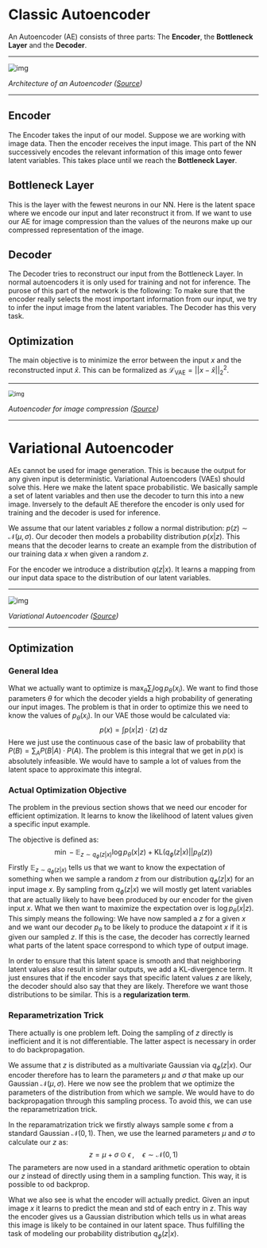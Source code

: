 # Classic Autoencoder

An Autoencoder (AE) consists of three parts: The **Encoder**, the **Bottleneck Layer** and the **Decoder**.

---

![img](https://www.researchgate.net/publication/352703131/figure/fig2/AS:1038132996763648@1624521602141/An-example-autoencoder-model-architecture-with-symmetrical-encoder-and-decoder-networks.ppm)

*Architecture of an Autoencoder ([Source](https://www.mdpi.com/1424-8220/21/13/4294))*

---

## Encoder

The Encoder takes the input of our model. Suppose we are working with image data. Then the encoder receives the input image. This part of the NN successively encodes the relevant information of this image onto fewer latent variables. This takes place until we reach the **Bottleneck Layer**.

## Bottleneck Layer

 This is the layer with the fewest neurons in our NN. Here is the latent space where we encode our input and later reconstruct it from. If we want to use our AE for image compression than the values of the neurons make up our compressed representation of the image. 

## Decoder

The Decoder tries to reconstruct our input from the Bottleneck Layer. In normal autoencoders it is only used for training and not for inference. The purose of this part of the network is the following: To make sure that the encoder really selects the most important information from our input, we try to infer the input image from the latent variables. The Decoder has this very task.

## Optimization

The main objective is to minimize the error between the input $x$ and the reconstructed input $\hat{x}$​. This can be formalized as $\mathcal{L}_{\mathrm{VAE}} = ||x-\hat{x}||_2^2$.

---

<img src="https://www.researchgate.net/profile/Noam-Koenigstein-4/publication/339945889/figure/fig1/AS:869554846695424@1584329439701/An-autoencoder-example-The-input-image-is-encoded-to-a-compressed-representation-and.ppm" alt="img" style="zoom: 80%;" />

*Autoencoder for image compression ([Source](https://www.researchgate.net/publication/339945889_Autoencoders))*

---

# Variational Autoencoder

AEs cannot be used for image generation. This is because the output for any given input is deterministic. Variational Autoencoders (VAEs) should solve this. Here we make the latent space probabilistic. We basically sample a set of latent variables and then use the decoder to turn this into a new image. Inversely to the default AE therefore the encoder is only used for training and the decoder is used for inference.

We assume that our latent variables $z$ follow a normal distribution: $p(z) \sim \mathcal{N}(\mu,\sigma)$. Our decoder then models a probability distribution $p(x|z)$. This means that the decoder learns to create an example from the distribution of our training data $x$ when given a random $z$.

For the encoder we introduce a distribution $q(z|x)$​. It learns a mapping from our input data space to the distribution of our latent variables.

---

![img](https://www.mdpi.com/diagnostics/diagnostics-12-02569/article_deploy/html/images/diagnostics-12-02569-g001.png)

*Variational Autoencoder ([Source](https://www.mdpi.com/2075-4418/12/11/2569))*

---

## Optimization

### General Idea

What we actually want to optimize is $\max_\theta \sum_i \log{p_\theta(x_i)}$. We want to find those parameters $\theta$ for which the decoder yields a high probability of generating our input images. The problem is that in order to optimize this we need to know the values of $p_\theta(x_i)$. In our VAE those would be calculated via:
$$
p(x) = \int p(x|z)\cdotp(z) \,\mathrm{d}z
$$
Here we just use the continuous case of the basic law of probability that $P(B)=\sum_A P(B|A) \cdot P(A)$. The problem is this integral that we get in $p(x)$ is absolutely infeasible. We would have to sample a lot of values from the latent space to approximate this integral.

### Actual Optimization Objective

The problem in the previous section shows that we need our encoder for efficient optimization. It learns to know the likelihood of latent values given a specific input example.

The objective is defined as:
$$
\min -\mathbb{E}_{z\sim q_\phi(z|x)}\log p_\theta(x|z) + \mathrm{KL}(q_\phi(z|x)||p_\theta(z))
$$
Firstly $\mathbb{E}_{z\sim q_\phi(z|x)}$ tells us that we want to know the expectation of something when we sample a random $z$ from our distribution $q_\phi(z|x)$ for an input image $x$. By sampling from $q_\phi(z|x)$ we will mostly get latent variables that are actually likely to have been produced by our encoder for the given input $x$. What we then want to maximize the expectation over is $\log p_\theta(x|z)$. This simply means the following: We have now sampled a $z$ for a given $x$ and we want our decoder $p_\theta$ to be likely to produce the datapoint $x$ if it is given our sampled $z$. If this is the case, the decoder has correctly learned what parts of the latent space correspond to which type of output image.

In order to ensure that this latent space is smooth and that neighboring latent values also result in similar outputs, we add a KL-divergence term. It just ensures that if the encoder says that specific latent values $z$ are likely, the decoder should also say that they are likely. Therefore we want those distributions to be similar. This is a **regularization term**.

### Reparametrization Trick

There actually is one problem left. Doing the sampling of $z$ directly is inefficient and it is not differentiable. The latter aspect is necessary in order to do backpropagation.

We assume that $z$ is distributed as a multivariate Gaussian via $q_\phi(z|x)$. Our encoder therefore has to learn the parameters $\mu$ and $\sigma$ that make up our Gaussian $\mathcal{N}(\mu,\sigma)$. Here we now see the problem that we optimize the parameters of the distribution from which we sample. We would have to do backpropagation through this sampling process. To avoid this, we can use the reparametrization trick. 

In the reparamatrization trick we firstly always sample some $\epsilon$ from a standard Gaussian $\mathcal{N}(0,1)$. Then, we use the learned parameters $\mu$ and $\sigma$ to calculate our $z$ as:
$$
z = \mu + \sigma \odot \epsilon \, ,\quad \epsilon \sim \mathcal{N}(0,1)
$$
The parameters are now used in a standard arithmetic operation to obtain our $z$ instead of directly using them in a sampling function. This way, it is possible to od backprop.

What we also see is what the encoder will actually predict. Given an input image $x$ it learns to predict the mean and std of each entry in $z$. This way the encoder gives us a Gaussian distribution which tells us in what areas this image is likely to be contained in our latent space. Thus fulfilling the task of modeling our probability distribution $q_\phi(z|x)$.
